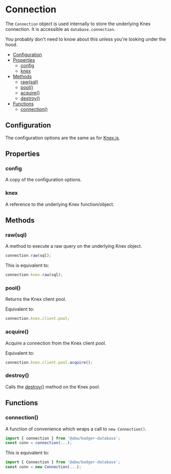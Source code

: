 # Connection

The `Connection` object is used internally to store the underlying
Knex connection. It is accessible as `database.connection`.

You probably don't need to know about this unless
you're looking under the hood.

* [Configuration](#configuration)
* [Properties](#properties)
  * [config](#config)
  * [knex](#knex)
* [Methods](#methods)
  * [raw(sql)](#raw-sql-)
  * [pool()](#pool--)
  * [acquire()](#acquire--)
  * [destroy()](#destroy--)
* [Functions](#functions)
  * [connection()](#connection--)

## Configuration

The configuration options are the same as for
[Knex.js](https://knexjs.org/guide/#configuration-options).

## Properties

### config

A copy of the configuration options.

### knex

A reference to the underlying Knex function/object.

## Methods

### raw(sql)

A method to execute a raw query on the underlying Knex
object.

```js
connection.raw(sql);
```

This is equivalent to:

```js
connection.knex.raw(sql);
```

### pool()

Returns the Knex client pool.

Equivalent to:

```js
connection.knex.client.pool;
```

### acquire()

Acquire a connection from the Knex client pool.

Equivalent to:

```js
connection.knex.client.pool.acquire();
```

### destroy()

Calls the [destroy()](https://knexjs.org/guide/#pool) method
on the Knex pool.

## Functions

### connection()

A function of convenience which wraps a call to `new Connection()`.

```js
import { connection } from '@abw/badger-database';
const conn = connection(...);
```

This is equivalent to:

```js
import { Connection } from '@abw/badger-database';
const conn = new Connection(...);
```
